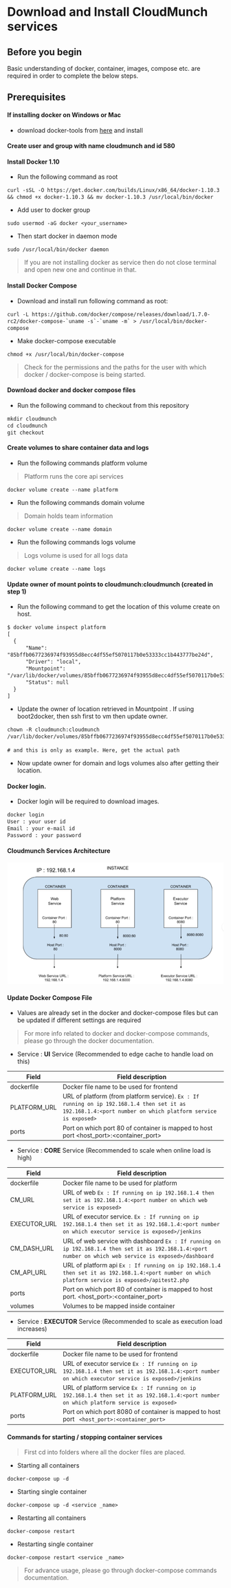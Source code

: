 # Download and Install CloudMunch services

## Before you begin

Basic understanding of docker, container, images, compose etc. are required in order to complete the below steps.

## Prerequisites

#### If installing docker on Windows or Mac 
* download docker-tools from [here](https://www.docker.com/products/docker-toolbox) and install

#### Create user and group with name cloudmunch and id 580
####  Install Docker 1.10

* Run the following command as root

```
curl -sSL -O https://get.docker.com/builds/Linux/x86_64/docker-1.10.3 && chmod +x docker-1.10.3 && mv docker-1.10.3 /usr/local/bin/docker
```

* Add user to docker group

```
sudo usermod -aG docker <your_username>
```

* Then start docker in daemon mode

```
sudo /usr/local/bin/docker daemon
```

> If you are not installing docker as service then do not close terminal and open new one and continue in that. 

#### Install Docker Compose

* Download and install run following command as root:	

```
curl -L https://github.com/docker/compose/releases/download/1.7.0-rc2/docker-compose-`uname -s`-`uname -m` > /usr/local/bin/docker-compose
```

* Make docker-compose executable

```
chmod +x /usr/local/bin/docker-compose
```

>  Check for the permissions and the paths for the user with which docker / docker-compose is being started.

#### Download docker and docker compose files

* Run the following command to checkout from this repository
```
mkdir cloudmunch
cd cloudmunch
git checkout 

```
#### Create volumes to share container data and logs

* Run the following commands platform volume

> Platform runs the core api services 

```
docker volume create --name platform
```
* Run the following commands domain volume

> Domain holds team information 

```
docker volume create --name domain
```
* Run the following commands logs volume

> Logs volume is used for all logs data

```
docker volume create --name logs
```

#### Update owner of mount points to cloudmunch:cloudmunch (created in step 1)

* Run the following command to get the location of this volume create on host. 

```
$ docker volume inspect platform
[
  {
      "Name": "85bffb0677236974f93955d8ecc4df55ef5070117b0e53333cc1b443777be24d",
      "Driver": "local",
      "Mountpoint": "/var/lib/docker/volumes/85bffb0677236974f93955d8ecc4df55ef5070117b0e53333cc1b443777be24d/_data",
      "Status": null
  }
]
```

* Update the owner of location retrieved in Mountpoint . If using boot2docker, then ssh first to vm then update owner.

```
chown -R cloudmunch:cloudmunch /var/lib/docker/volumes/85bffb0677236974f93955d8ecc4df55ef5070117b0e53333cc1b443777be24d/ 

# and this is only as example. Here, get the actual path

```

* Now update owner for domain and logs volumes also after getting their location.

#### Docker login. 

* Docker login will be required to download images. 

```
docker login
User : your user id
Email : your e-mail id
Password : your password
```

#### Cloudmunch Services Architecture
![alt text](images/architecture.png "Cloudmunch Services Architecture")


#### Update Docker Compose File
* Values are already set in the docker and docker-compose files but can be updated if different settings are required

> For more info related to docker and docker-compose commands, please go through the docker documentation. 

* Service : **UI** Service (Recommended to edge cache to handle load on this)

|Field | Field description|
|------|------------------|
| dockerfile | Docker file name to be used for frontend |
| PLATFORM_URL | URL of platform (from platform service). ```Ex : If running on ip 192.168.1.4 then set it as 192.168.1.4:<port number on which platform service is exposed>```|
| ports |  Port on which port 80 of container is mapped to host port <host_port>:<container_port>|
	

* Service : **CORE** Service (Recommended to scale when online load is high)

|Field | Field description|
|------|------------------|
|dockerfile|Docker file name to be used for platform|
|CM_URL| URL of web ```Ex : If running on ip 192.168.1.4 then set it as 192.168.1.4:<port number on which web service is exposed>```|
|EXECUTOR_URL|URL of executor service. ```Ex : If running on ip 192.168.1.4 then set it as 192.168.1.4:<port number on which executor service is exposed>/jenkins```|
|CM_DASH_URL|  URL of web service with dashboard ```Ex : If running on ip 192.168.1.4 then set it as 192.168.1.4:<port number on which web service is exposed>/dashboard```|
|CM_API_URL|  URL of platform api ```Ex : If running on ip 192.168.1.4 then set it as 192.168.1.4:<port number on which platform service is exposed>/apitest2.php```|
|ports|  Port on which port 80 of container is mapped to host port. <host_port>:<container_port>|
|volumes|  Volumes to be mapped inside container|

* Service : **EXECUTOR** Service (Recommended to scale as execution load increases)

|Field | Field description |
|------|-------------------|
|dockerfile|  Docker file name to be used for frontend |
|EXECUTOR_URL|  URL of executor service ``` Ex : If running on ip 192.168.1.4 then set it as 192.168.1.4:<port number on which executor service is exposed>/jenkins ```|
|PLATFORM_URL|  URL of platform service ```Ex : If running on ip 192.168.1.4 then set it as 192.168.1.4:<port number on which platform service is exposed>```|
|ports|  Port on which port 8080 of container is mapped to host port ``` <host_port>:<container_port>```|

#### Commands for starting / stopping container services

> First cd into folders where all the docker files are placed.

* Starting all containers
```
docker-compose up -d 
```
* Starting single container
```
docker-compose up -d <service _name>
```
* Restarting all containers
```
docker-compose restart
```
* Restarting single container
```
docker-compose restart <service _name>
```

> For advance usage, please go through docker-compose commands documentation.

